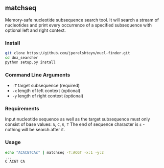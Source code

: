 ## matchseq

Memory-safe nucleotide subsequence search tool.
It will search a stream of nucleotides and print every occurrence of a specified subsequence
with optional left and right context. 

### Install

```bash
git clone https://github.com/jperelshteyn/nucl-finder.git
cd dna_searcher
python setup.py install
```

### Command Line Arguments

* `-T` target subsequence (required)
* `-x` length of left context (optional)
* `-y` length of right context (optional)

### Requirements

Input nucleotide sequence as well as the target subsequence must only consist of base values:
`A`, `C`, `G`, `T`
The end of sequence character is `ε` - nothing will be search after it. 

### Usage

```bash
echo "ACACGTCAε" | matchseq -T:ACGT -x:1 -y:2
...
C ACGT CA
```

